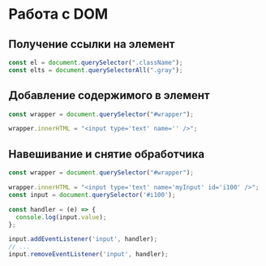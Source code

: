 # Работа с DOM

## Получение ссылки на элемент
```javascript
const el = document.querySelector(".className");
const elts = document.querySelectorAll(".gray");
```

## Добавление содержимого в элемент

```javascript
const wrapper = document.querySelector("#wrapper");

wrapper.innerHTML = "<input type='text' name='' />";
```

## Навешивание и снятие обработчика

```javascript
const wrapper = document.querySelector("#wrapper");

wrapper.innerHTML = "<input type='text' name='myInput' id='i100' />";
const input = document.querySelector('#i100');

const handler = (e) => {
  console.log(input.value);
};

input.addEventListener('input', handler);
// ...
input.removeEventListener('input', handler);
```
